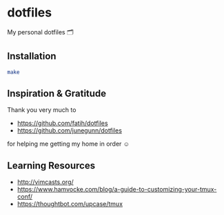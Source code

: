# dotfiles

My personal dotfiles 🗂

## Installation

```sh
make
```

## Inspiration & Gratitude

Thank you very much to

- https://github.com/fatih/dotfiles
- https://github.com/junegunn/dotfiles

for helping me getting my home in order ☺️

## Learning Resources

- http://vimcasts.org/
- https://www.hamvocke.com/blog/a-guide-to-customizing-your-tmux-conf/
- https://thoughtbot.com/upcase/tmux
